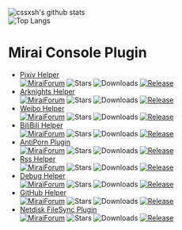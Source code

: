 
![cssxsh's github stats](https://github-readme-stats.vercel.app/api?username=cssxsh&show_icons=true&theme=tokyonight)  
![Top Langs](https://github-readme-stats.vercel.app/api/top-langs/?username=cssxsh&layout=compact&theme=tokyonight)

# Mirai Console Plugin
* [Pixiv Helper](https://github.com/cssxsh/pixiv-helper/)  
  [![MiraiForum](https://img.shields.io/badge/post-on%20MiraiForum-yellow)](https://mirai.mamoe.net/topic/289)
  ![Stars](https://img.shields.io/github/stars/cssxsh/pixiv-helper)
  ![Downloads](https://img.shields.io/github/downloads/cssxsh/pixiv-helper/total)
  [![Release](https://img.shields.io/github/v/release/cssxsh/pixiv-helper)](https://github.com/cssxsh/pixiv-helper/releases)
* [Arknights Helper](https://github.com/cssxsh/arknights-helper/)  
  [![MiraiForum](https://img.shields.io/badge/post-on%20MiraiForum-yellow)](https://mirai.mamoe.net/topic/203)
  ![Stars](https://img.shields.io/github/stars/cssxsh/arknights-helper)
  ![Downloads](https://img.shields.io/github/downloads/cssxsh/arknights-helper/total)
  [![Release](https://img.shields.io/github/v/release/cssxsh/arknights-helper)](https://github.com/cssxsh/arknights-helper/releases)
* [Weibo Helper](https://github.com/cssxsh/weibo-helper/)  
  [![MiraiForum](https://img.shields.io/badge/post-on%20MiraiForum-yellow)](https://mirai.mamoe.net/topic/212)
  ![Stars](https://img.shields.io/github/stars/cssxsh/weibo-helper)
  ![Downloads](https://img.shields.io/github/downloads/cssxsh/weibo-helper/total)
  [![Release](https://img.shields.io/github/v/release/cssxsh/weibo-helper)](https://github.com/cssxsh/weibo-helper/releases)
* [BiliBili Helper](https://github.com/cssxsh/bilibili-helper)  
  [![MiraiForum](https://img.shields.io/badge/post-on%20MiraiForum-yellow)](https://mirai.mamoe.net/topic/287)
  ![Stars](https://img.shields.io/github/stars/cssxsh/bilibili-helper)
  ![Downloads](https://img.shields.io/github/downloads/cssxsh/bilibili-helper/total)
  [![Release](https://img.shields.io/github/v/release/cssxsh/bilibili-helper)](https://github.com/cssxsh/bilibili-helper/releases)
* [AntiPorn Plugin](https://github.com/gnuf0rce/Mirai-AntiPorn-Plugin)  
  [![MiraiForum](https://img.shields.io/badge/post-on%20MiraiForum-yellow)](https://mirai.mamoe.net/topic/293)
  ![Stars](https://img.shields.io/github/stars/gnuf0rce/Mirai-AntiPorn-Plugin)
  ![Downloads](https://img.shields.io/github/downloads/gnuf0rce/Mirai-AntiPorn-Plugin/total)
  [![Release](https://img.shields.io/github/v/release/gnuf0rce/Mirai-AntiPorn-Plugin)](https://github.com/gnuf0rce/Mirai-AntiPorn-Plugin/releases)
* [Rss Helper](https://github.com/gnuf0rce/rss-helper)  
  [![MiraiForum](https://img.shields.io/badge/post-on%20MiraiForum-yellow)](https://mirai.mamoe.net/topic/334)
  ![Stars](https://img.shields.io/github/stars/gnuf0rce/rss-helper)
  ![Downloads](https://img.shields.io/github/downloads/gnuf0rce/rss-helper/total)
  [![Release](https://img.shields.io/github/v/release/gnuf0rce/rss-helper)](https://github.com/gnuf0rce/rss-helper/releases)
* [Debug Helper](https://github.com/gnuf0rce/debug-helper)  
  [![MiraiForum](https://img.shields.io/badge/post-on%20MiraiForum-yellow)](https://mirai.mamoe.net/topic/452)
  ![Stars](https://img.shields.io/github/stars/gnuf0rce/debug-helper)
  ![Downloads](https://img.shields.io/github/downloads/gnuf0rce/debug-helper/total)
  [![Release](https://img.shields.io/github/v/release/gnuf0rce/debug-helper)](https://github.com/gnuf0rce/debug-helper/releases)
* [GitHub Helper](https://github.com/gnuf0rce/github-helper)  
  [![MiraiForum](https://img.shields.io/badge/post-on%20MiraiForum-yellow)](https://mirai.mamoe.net/topic/554)
  ![Stars](https://img.shields.io/github/stars/gnuf0rce/github-helper)
  ![Downloads](https://img.shields.io/github/downloads/gnuf0rce/github-helper/total)
  [![Release](https://img.shields.io/github/v/release/gnuf0rce/github-helper)](https://github.com/gnuf0rce/github-helper/releases)
* [Netdisk FileSync Plugin](https://github.com/gnuf0rce/Netdisk-FileSync-Plugin)  
  [![MiraiForum](https://img.shields.io/badge/post-on%20MiraiForum-yellow)](https://mirai.mamoe.net/topic/765)
  ![Stars](https://img.shields.io/github/stars/gnuf0rce/Netdisk-FileSync-Plugin)
  ![Downloads](https://img.shields.io/github/downloads/gnuf0rce/Netdisk-FileSync-Plugin/total)
  [![Release](https://img.shields.io/github/v/release/gnuf0rce/Netdisk-FileSync-Plugin)](https://github.com/gnuf0rce/Netdisk-FileSync-Plugin/releases)